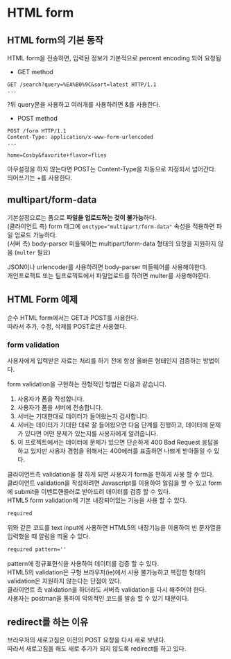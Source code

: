 # HTML form
## HTML form의 기본 동작
HTML form을 전송하면, 입력된 정보가 기본적으로 percent encoding 되어 요청됨  
- GET method
```
GET /search?query=%EA%B0%9C&sort=latest HTTP/1.1
...
```
?뒤 query문을 사용하고 여러개를 사용하려면 &를 사용한다.  

- POST method
```
POST /form HTTP/1.1
Content-Type: application/x-www-form-urlencoded
...

home=Cosby&favorite+flavor=flies
```
아무설정을 하지 않는다면 POST는 Content-Type을 자동으로 지정되서 넘어간다.  
띄어쓰기는 +를 사용한다.  

## multipart/form-data
기본설정으로는 폼으로 **파일을 업로드하는 것이 불가능**하다.  
(클라이언트 측) form 태그에 `enctype="multipart/form-data"` 속성을 적용하면 파일 업로드 가능하다.  
(서버 측) body-parser 미들웨어는 multipart/form-data 형태의 요청을 지원하지 않음 (`multer` 필요)  

JSON이나 urlencoder를 사용하려면 body-parser 미들웨어를 사용해야한다.  
개인프로젝트 또는 팀프로젝트에서 파일업로드를 하려면 multer를 사용해야한다.  

## HTML Form 예제
순수 HTML form에서는 GET과 POST를 사용한다.  
따라서 추가, 수정, 삭제를 POST로만 사용했다.  

### form validation
사용자에게 입력받은 자료는 처리를 하기 전에 항상 올바른 형태인지 검증하는 방법이다.  

form validation을 구현하는 전형적인 방법은 다음과 같습니다.
1. 사용자가 폼을 작성합니다.
2. 사용자가 폼을 서버에 전송합니다.
3. 서버는 기대한대로 데이터가 들어왔는지 검사합니다.
4. 서버는 데이터가 기대한 대로 잘 들어왔으면 다음 단계를 진행하고, 데이터에 문제가 있다면 어떤 문제가 있는지를 사용자에게 알려줍니다.
5. 이 프로젝트에서는 데이터에 문제가 있으면 단순하게 400 Bad Request 응답을 하고 있지만 사용자 경험을 위해서는 400에러를 표출하면 나쁘게 받아들일 수 있다.  

클라이언트측 validation을 잘 하게 되면 사용자가 form을 편하게 사용 할 수 있다.  
클라이언트 validation을 작성하려면 Javascript를 이용하여 알림을 할 수 있고 form에 submit을 이벤트핸들러로 받아드려 데이터를 검증 할 수 있다.  
HTML5 form validation에 기본 내장되어있는 기능을 사용 할 수 있다.  

```html
required
```
위와 같은 코드를 text input에 사용하면 HTML5의 내장기능을 이용하여 빈 문자열을 입력했을 때 알림을 띄울 수 있다.  
```html
required pattern=''
```
pattern에 정규표현식을 사용하여 데이터를 검증 할 수 있다.  
HTML5의 validation은 구형 브라우저(ie)에서 사용 불가능하고 복잡한 형태의 validation은 지원하지 않는다는 단점이 있다.  
클라이언트 측 validation을 하더라도 서버측 validation을 다시 해주어야 한다.  
사용자는 postman을 통하여 악의적인 코드를 발송 할 수 있기 때문이다.  

## redirect를 하는 이유
브라우저의 새로고침은 이전의 POST 요청을 다시 새로 보낸다.  
따라서 새로고침을 해도 새로 추가가 되지 않도록 redirect를 하고 있다.  